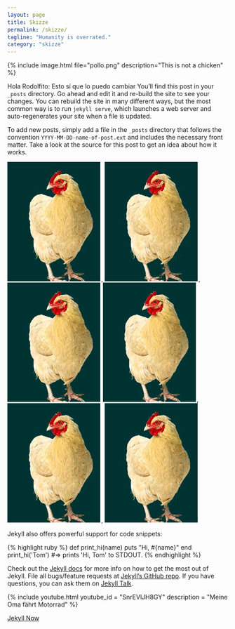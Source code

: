 ```yaml
---
layout: page
title: Skizze
permalink: /skizze/
tagline: "Humanity is overrated."
category: "skizze"
---
```

{% include image.html file="pollo.png" description="This is not a chicken" %}   

Hola Rodolfito: Esto sí que lo puedo cambiar You’ll find this post in your `_posts` directory. Go ahead and edit it and re-build the site to see your changes. You can rebuild the site in many different ways, but the most common way is to run `jekyll serve`, which launches a web server and auto-regenerates your site when a file is updated.

To add new posts, simply add a file in the `_posts` directory that follows the convention `YYYY-MM-DD-name-of-post.ext` and includes the necessary front matter. Take a look at the source for this post to get an idea about how it works.


![Mi pollo ](/assets/images/pollo.png), ![Mi pollo ](/assets/images/pollo.png), ![Mi pollo ](/assets/images/pollo.png)
![Mi pollo ](/assets/images/pollo.png), ![Mi pollo ](/assets/images/pollo.png), ![Mi pollo ](/assets/images/pollo.png)

Jekyll also offers powerful support for code snippets:

{% highlight ruby %}
def print_hi(name)
  puts "Hi, #{name}"
end
print_hi('Tom')
#=> prints 'Hi, Tom' to STDOUT.
{% endhighlight %}

Check out the [Jekyll docs][jekyll-docs] for more info on how to get the most out of Jekyll. File all bugs/feature requests at [Jekyll’s GitHub repo][jekyll-gh]. If you have questions, you can ask them on [Jekyll Talk][jekyll-talk].

[jekyll-docs]: https://jekyllrb.com/docs/home
[jekyll-gh]:   https://github.com/jekyll/jekyll
[jekyll-talk]: https://talk.jekyllrb.com/



{% include youtube.html youtube_id = "SnrEVlJH8GY"  description = "Meine Oma fährt Motorrad" %}

[Jekyll Now](http://github.com/barryclark/jekyll-now/)




